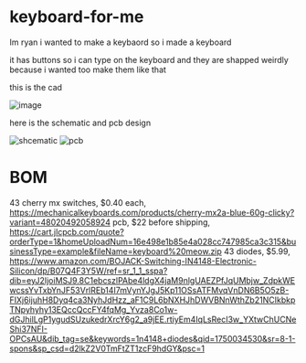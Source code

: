 # keyboard-for-me

Im ryan i wanted to make a keybaord so i made a keyboard

it has buttons so i can type on the keyboard and they are shapped weirdly because i wanted too make them like that

this is the cad

![image](https://github.com/user-attachments/assets/418c653a-8caa-4046-beb8-7f19b6deff14)

here is the schematic and pcb design

![shcematic](https://github.com/user-attachments/assets/13cf51a3-5337-4521-b48c-73c16758c04e)
![pcb](https://github.com/user-attachments/assets/fcaa4739-ce7d-452d-930d-4c96ad5af138)

# BOM
43 cherry mx switches, $0.40 each, https://mechanicalkeyboards.com/products/cherry-mx2a-blue-60g-clicky?variant=48020492058924
pcb, $22 before shipping, https://cart.jlcpcb.com/quote?orderType=1&homeUploadNum=16e498e1b85e4a028cc747985ca3c315&businessType=example&fileName=keyboard%20meow.zip
43 diodes, $5.99, https://www.amazon.com/BOJACK-Switching-IN4148-Electronic-Silicon/dp/B07Q4F3Y5W/ref=sr_1_1_sspa?dib=eyJ2IjoiMSJ9.8C1ebcszlPAbe4ldgX4jaM9nlgUAEZPfJqUMbjw_ZdpkWEwcssYvTxbYnJF53VrlREb14I7mVynYJgJ5Kp11OSsATFMvqVnDN6B5O5zB-FIXj6ijuhH8Dyq4ca3NyhJdHzz_aF1C9L6bNXHJhDWVBNnWthZb21NCIkbkpTNpyhyhy13EQccQccFY4fqMg_Yvza8Co1w-dGJhilLgP1ygudSUzukedrXrcY6g2_a9jEE.rtiyEm4IqLsRecI3w_YXtwChUCNeShi37NFI-OPCsAU&dib_tag=se&keywords=1n4148+diodes&qid=1750034530&sr=8-1-spons&sp_csd=d2lkZ2V0TmFtZT1zcF9hdGY&psc=1
